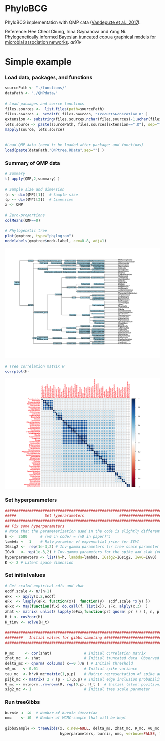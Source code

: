PhyloBCG
================

PhyloBCG implementation with QMP data ([Vandeputte et al.,
2017](https://www.nature.com/articles/nature24460)).

Reference: Hee Cheol Chung, Irina Gaynanova and Yang Ni.
[Phylogenetically informed Bayesian truncated copula graphical models
for microbial association
networks](https://arxiv.org/pdf/2105.05082.pdf). *arXiv*

# Simple example

### Load data, packages, and functions

``` r
sourcePath <- "./functions/"
dataPath <- "./QMPdata/"

# Load packages and source functions
files.sources <-  list.files(path=sourcePath)
files.sources <- setdiff( files.sources, "TreeDataGeneration.R" )
extension <- substring(files.sources,nchar(files.sources)-1,nchar(files.sources))
lets.source <- paste(sourcePath, files.sources[extension==".R"], sep="")
mapply(source, lets.source) 


#Load QMP data (need to be loaded after packages and functions)
load(paste(dataPath,"QMPtree.RData",sep="") )
```

### Summary of QMP data

``` r
# Summary
t( apply(QMP,2,summary) )

# Sample size and dimension
(n <- dim(QMP)[1])  # Sample size
(p <- dim(QMP)[2])  # Dimension
x <- QMP

# Zero-proportions
colMeans(QMP==0)

# Phylogenetic tree
plot(qmptree, type="phylogram")
nodelabels(qmptree$node.label, cex=0.8, adj=1)
```

![](README_QMP_files/figure-gfm/example-1.png)<!-- -->

``` r
# Tree correlation matrix H
corrplot(H)
```

![](README_QMP_files/figure-gfm/example-2.png)<!-- -->

### Set hyperparameters

``` r
########################################################################
#####             Set hyperarameters                ####################
########################################################################
## Fix some hyperparameters
# Note that the parameterization used in the code is slightly different from those in Wang (2014).  )
h <-  2500      # (v0 in code) = (v0 in paper)^2
lambda <-  1    # Rate paramter of exponential prior for SSVS
IGsig2 <-  rep(1e-3,2) # Inv-gamma parameters for tree scale parameter (sigma2)
IGv0   <- rep(1e-3,2) # Inv-gamma parameters for the spike and slab (v0)
hyperparameters <- list(h=h, lambda=lambda, IGsig2=IGsig2, IGv0=IGv0)
K <- 2 # Latent space dimension
```

### Set initial values

``` r
# Get scaled empirical cdfs and zhat
ecdf.scale <- n/(n+1)
eFx  <- apply(x,2,ecdf)
eFx  <- lapply(eFx, function(x){  function(y)  ecdf.scale *x(y) })
eFxx <- Map(function(f,x) do.call(f, list(x)), eFx, alply(x,2)  )
zhat <- matrix( unlist( lapply(eFxx,function(pr) qnorm( pr ) ) ), n, p)
H_t <- cov2cor(H)
H_tinv <- solve(H_t)

########################################################################
########   Initial values for gibbs sampling ###########################
########################################################################

R_mc     <- cor(zhat)               # Initial correlation matrix
zhat_mc  <- zhat                    # Initial truncated data. Observed data will be fixed
delta_mc <- qnorm( colSums( x==0 )/n ) # Initial threshold
v0_mc   <- 0.01                     # Initial spike variance
tau_mc  <- h*v0_mc*matrix(1,p,p)    # Matrix representation of spike and slab variances
pijk_mc <- matrix( 2 / (p - 1),p,p) # Initial edge inclusion probability
U_mc <- mvtnorm::rmvnorm(K, rep(0,p), H_t )  # Initial latent positions
sig2_mc <- 1                        # Initial tree scale parameter
```

### Run treeGibbs

``` r
burnin <- 50  # Number of burnin-iteration
nmc    <- 50  # Number of MCMC-sample that will be kept

gibbsSample <- treeGibbs(x, x.new=NULL, delta_mc, zhat_mc, R_mc, v0_mc, tau_mc, pijk_mc, U_mc, sig2_mc,
                         hyperparameters, burnin, nmc, verbose=FALSE, thin=NULL)
```
